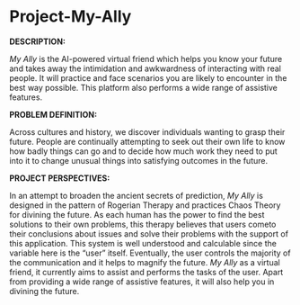 # Project-My-Ally

**DESCRIPTION:**

_My Ally_ is the AI-powered virtual friend which helps you know your future and takes away the intimidation and awkwardness of interacting with real people. It will practice and face scenarios you are likely to encounter in the best way possible. This platform also performs a wide range of assistive features.

**PROBLEM DEFINITION:**

Across cultures and history, we discover individuals wanting to grasp their future. People are continually attempting to seek out their own life to know how badly things can go and to decide how much work they need to put into it to change unusual things into satisfying outcomes in the future.

**PROJECT PERSPECTIVES:**

In an attempt to broaden the ancient secrets of prediction, _My Ally_ is designed in the pattern of Rogerian Therapy and practices Chaos Theory for divining the future. As each human has the power to find the best solutions to their own problems, this therapy believes that users cometo their conclusions about issues and solve their problems with the support of this application. This system is well understood and calculable since the variable here is the “user” itself. Eventually, the user controls the majority of the communication and it helps to magnify the future. _My Ally_ as a virtual friend, it currently aims to assist and performs the tasks of the user. Apart from providing a wide range of assistive features, it will also help you in divining the future.

